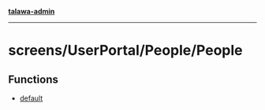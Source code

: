 [**talawa-admin**](../../../../README.md)

***

# screens/UserPortal/People/People

## Functions

- [default](functions/default.md)
